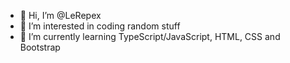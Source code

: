 - 👋 Hi, I’m @LeRepex
- 👀 I’m interested in coding random stuff
- 🌱 I’m currently learning TypeScript/JavaScript, HTML, CSS and Bootstrap

<!---
LeRepex/LeRepex is a ✨ special ✨ repository because its `README.md` (this file) appears on your GitHub profile.
You can click the Preview link to take a look at your changes.
--->
